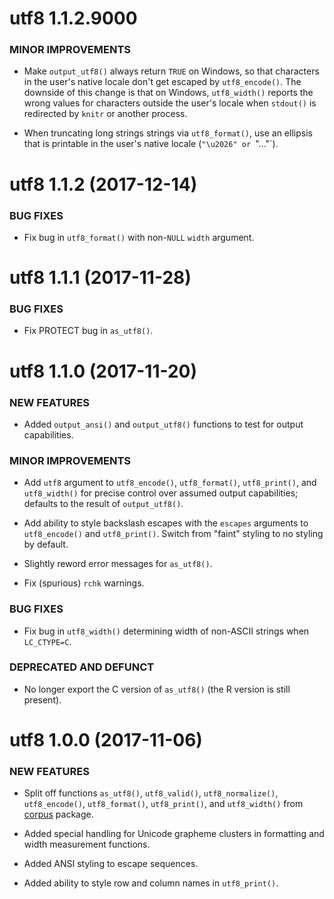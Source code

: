 utf8 1.1.2.9000
===============

### MINOR IMPROVEMENTS

  * Make `output_utf8()` always return `TRUE` on Windows, so that characters
    in the user's native locale don't get escaped by `utf8_encode()`. The
    downside of this change is that on Windows, `utf8_width()` reports the
    wrong values for characters outside the user's locale when `stdout()`
    is redirected by `knitr` or another process.

  * When truncating long strings strings via `utf8_format()`, use an ellipsis
    that is printable in the user's native locale (`"\u2026" or `"..."`).


utf8 1.1.2 (2017-12-14)
=======================

### BUG FIXES

  * Fix bug in `utf8_format()` with non-`NULL` `width` argument.


utf8 1.1.1 (2017-11-28)
=======================

### BUG FIXES

  * Fix PROTECT bug in `as_utf8()`.


utf8 1.1.0 (2017-11-20)
=======================

### NEW FEATURES

  * Added `output_ansi()` and `output_utf8()` functions to test for
    output capabilities.

### MINOR IMPROVEMENTS

  * Add `utf8` argument to `utf8_encode()`, `utf8_format()`, `utf8_print()`,
    and `utf8_width()` for precise control over assumed output capabilities;
    defaults to the result of `output_utf8()`.

  * Add ability to style backslash escapes with the `escapes` arguments
    to `utf8_encode()` and `utf8_print()`. Switch from "faint" styling
    to no styling by default.

  * Slightly reword error messages for `as_utf8()`.

  * Fix (spurious) `rchk` warnings.

### BUG FIXES

  * Fix bug in `utf8_width()` determining width of non-ASCII strings
    when `LC_CTYPE=C`.

### DEPRECATED AND DEFUNCT

  * No longer export the C version of `as_utf8()` (the R version is still
    present).


utf8 1.0.0 (2017-11-06)
=======================

### NEW FEATURES

  * Split off functions `as_utf8()`, `utf8_valid()`, `utf8_normalize()`,
    `utf8_encode()`, `utf8_format()`, `utf8_print()`, and `utf8_width()`
    from [corpus][corpus] package.

  * Added special handling for Unicode grapheme clusters in formatting
    and width measurement functions.

  * Added ANSI styling to escape sequences.

  * Added ability to style row and column names in `utf8_print()`.


[corpus]: http://corpustext.com/ "corpus: Text Corpus Analysis"
